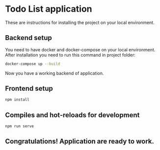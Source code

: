 # Todo List application

These are instructions for installing the project on your local environment.

## Backend setup

You need to have docker and docker-compose on your local environment. After installation you need to run this command in project folder:

```bash
docker-compose up --build 
```

Now you have a working backend of application.

## Frontend setup

```bash
npm install
```

## Compiles and hot-reloads for development

```bash
npm run serve
```

## Congratulations! Application are ready to work.